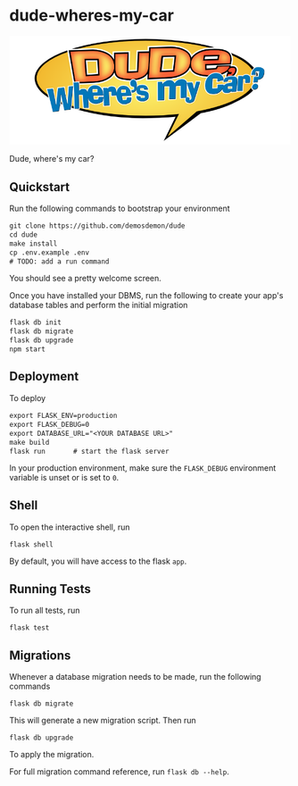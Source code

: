 # dude-wheres-my-car

![Dude, Where's My Car?][logo]

Dude, where's my car?

## Quickstart

Run the following commands to bootstrap your environment

    git clone https://github.com/demosdemon/dude
    cd dude
    make install
    cp .env.example .env
    # TODO: add a run command

You should see a pretty welcome screen.

Once you have installed your DBMS, run the following to create your app's database tables and perform the initial migration

    flask db init
    flask db migrate
    flask db upgrade
    npm start

## Deployment

To deploy

    export FLASK_ENV=production
    export FLASK_DEBUG=0
    export DATABASE_URL="<YOUR DATABASE URL>"
    make build
    flask run       # start the flask server

In your production environment, make sure the ``FLASK_DEBUG`` environment variable is unset or is set to ``0``.

## Shell

To open the interactive shell, run

    flask shell

By default, you will have access to the flask `app`.

## Running Tests

To run all tests, run

    flask test

## Migrations

Whenever a database migration needs to be made, run the following commands

    flask db migrate

This will generate a new migration script. Then run

    flask db upgrade

To apply the migration.

For full migration command reference, run `flask db --help`.

[logo]: dude/static/img/dude-wheres-my-car.png "Dude, Where's My Car?"
